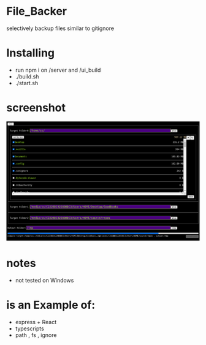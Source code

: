 # File_Backer
selectively backup files similar to gitignore
# Installing
- run npm i on /server and /ui_build
- ./build.sh
- ./start.sh
# screenshot
![1](https://github.com/MrYellowSock/File_Backer/blob/master/file_backer.png)

# notes
- not tested on Windows
# is an Example of:
- express + React
- typescripts
- path , fs , ignore